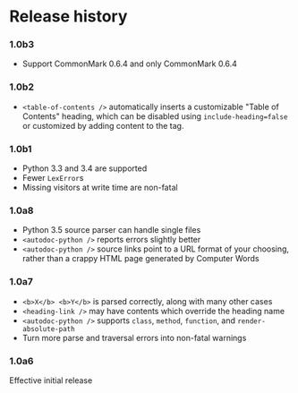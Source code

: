 # Release history

### 1.0b3

* Support CommonMark 0.6.4 and only CommonMark 0.6.4

### 1.0b2

* `<table-of-contents />` automatically inserts a customizable "Table of
  Contents" heading, which can be disabled using `include-heading=false` or
  customized by adding content to the tag.

### 1.0b1

* Python 3.3 and 3.4 are supported
* Fewer `LexError`s
* Missing visitors at write time are non-fatal

### 1.0a8

* Python 3.5 source parser can handle single files
* `<autodoc-python />` reports errors slightly better
* `<autodoc-python />` source links point to a URL format of your choosing,
  rather than a crappy HTML page generated by Computer Words

### 1.0a7

* `<b>X</b> <b>Y</b>` is parsed correctly, along with many other cases
* `<heading-link />` may have contents which override the heading name
* `<autodoc-python />` supports `class`, `method`, `function`, and
  `render-absolute-path`
* Turn more parse and traversal errors into non-fatal warnings

### 1.0a6

Effective initial release
